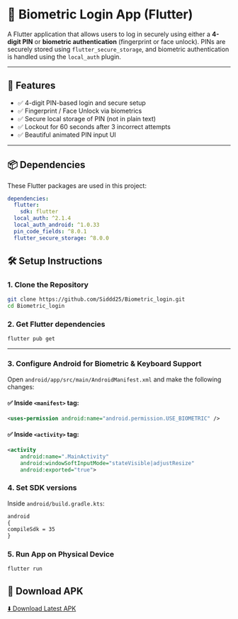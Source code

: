 # 🔐 Biometric Login App (Flutter)

A Flutter application that allows users to log in securely using either a **4-digit PIN** or **biometric authentication** (fingerprint or face unlock). PINs are securely stored using `flutter_secure_storage`, and biometric authentication is handled using the `local_auth` plugin.

---

## 🚀 Features

- ✅ 4-digit PIN-based login and secure setup
- ✅ Fingerprint / Face Unlock via biometrics
- ✅ Secure local storage of PIN (not in plain text)
- ✅ Lockout for 60 seconds after 3 incorrect attempts
- ✅ Beautiful animated PIN input UI

---

## 📦 Dependencies

These Flutter packages are used in this project:

```yaml
dependencies:
  flutter:
    sdk: flutter
  local_auth: ^2.1.4
  local_auth_android: ^1.0.33
  pin_code_fields: ^8.0.1
  flutter_secure_storage: ^8.0.0

```
## 🛠️ Setup Instructions

### 1. Clone the Repository

```bash
git clone https://github.com/Siddd25/Biometric_login.git
cd Biometric_login
```
### 2. Get Flutter dependencies
```bash
flutter pub get
```
---

### 3. Configure Android for Biometric & Keyboard Support

Open `android/app/src/main/AndroidManifest.xml` and make the following changes:

#### ✅ Inside `<manifest>` tag:

```xml
<uses-permission android:name="android.permission.USE_BIOMETRIC" />
```
#### ✅ Inside `<activity>` tag:
```xml
<activity
    android:name=".MainActivity"
    android:windowSoftInputMode="stateVisible|adjustResize"
    android:exported="true">
```
### 4. Set SDK versions
Inside `android/build.gradle.kts`:
``` xml
android
{
compileSdk = 35
}
```

### 5. Run App on Physical Device
```bash
flutter run
```

## 📱 Download APK

[⬇️ Download Latest APK](https://github.com/Siddd25/Biometric_login/releases/latest/download/app-release.apk)









